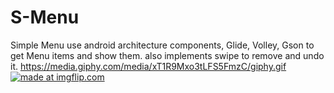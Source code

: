 # S-Menu
Simple Menu use android architecture components, Glide, Volley, Gson
to get Menu items and show them.
also implements swipe to remove and undo it.
https://media.giphy.com/media/xT1R9Mxo3tLFS5FmzC/giphy.gif
<a href="https://imgflip.com/gif/23twnl"><img src="https://i.imgflip.com/23twnl.gif" title="made at imgflip.com"/></a>
